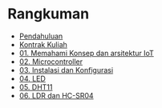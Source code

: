 # Rangkuman

- [Pendahuluan](README.md)
- [Kontrak Kuliah](00/kontrak.md)
- [01. Memahami Konsep dan arsitektur IoT](0a/0a.pertemuan1.md)
- [02. Microcontroller](0b/0b.pertemuan2.md)
- [03. Instalasi dan Konfigurasi](01/01.installasi-dan-konfigurasi.md)
- [04. LED](02/02-led.md)
- [05. DHT11](03/03-dht11.md)
- [06. LDR dan HC-SR04](04/04-sensor-cahaya.md)

[comment]: <> (- [07. LCD]&#40;05/05-lcd.md&#41;)

[comment]: <> (- [08. UTS]&#40;06/06-uts.md&#41;)

[comment]: <> (- [09. Socket Client]&#40;07/07-socket-client.md&#41;)

[comment]: <> (- [10. Socket Server]&#40;08/08-socket-server.md&#41;)

[comment]: <> (- [11. Installasi IoT Platform]&#40;09/09-installasi-iot-platform.md&#41;)

[comment]: <> (- [12. Manajemen IoT Dashboard]&#40;10/10-manjemen-iot-dashboard.md&#41;)

[comment]: <> (- [13. Konfigurasi Smart Device]&#40;11/11-konfigurasi-smart-device.md&#41;)

[comment]: <> (- [14. Message Broker]&#40;12/12-iot-gateway.md&#41;)

